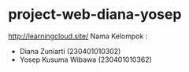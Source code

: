 # project-web-diana-yosep
http://learningcloud.site/
Nama Kelompok :
- Diana Zuniarti (230401010302)
- Yosep Kusuma Wibawa (230401010362)
